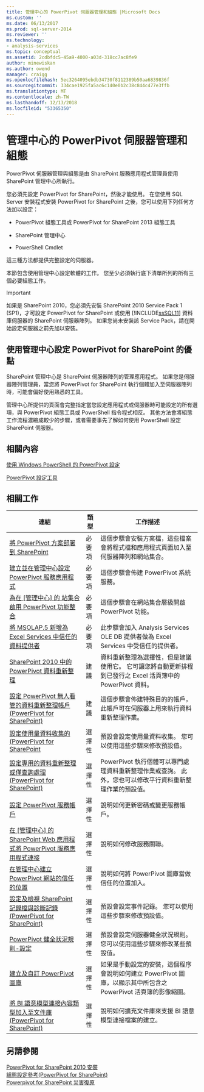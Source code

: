 ```yaml
---
title: 管理中心的 PowerPivot 伺服器管理和組態 |Microsoft Docs
ms.custom: ''
ms.date: 06/13/2017
ms.prod: sql-server-2014
ms.reviewer: ''
ms.technology:
- analysis-services
ms.topic: conceptual
ms.assetid: 2cdbfdc5-45a9-4000-a03d-318cc7ac8fe9
author: minewiskan
ms.author: owend
manager: craigg
ms.openlocfilehash: 5ec3264095ebdb34730f8112389b50aa6839836f
ms.sourcegitcommit: 334cae1925fa5ac6c140e0b2c38c844c477e3ffb
ms.translationtype: MT
ms.contentlocale: zh-TW
ms.lasthandoff: 12/13/2018
ms.locfileid: "53365350"
---
```

# <a name="powerpivot-server-administration-and-configuration-in-central-administration"></a>管理中心的 PowerPivot 伺服器管理和組態
  PowerPivot 伺服器管理與組態是由 SharePoint 服務應用程式管理員使用 SharePoint 管理中心所執行。  
  
 您必須先設定 PowerPivot for SharePoint，然後才能使用。 在您使用 SQL Server 安裝程式安裝 PowerPivot for SharePoint 之後，您可以使用下列任何方法加以設定：  
  
-   PowerPivot 組態工具或 PowerPivot for SharePoint 2013 組態工具  
  
-   SharePoint 管理中心  
  
-   PowerShell Cmdlet  
  
 這三種方法都提供完整設定的伺服器。  
  
 本節包含使用管理中心設定軟體的工作。 您至少必須執行底下清單所列的所有三個必要組態工作。  
  
> [!IMPORTANT]  
>  如果是 SharePoint 2010，您必須先安裝 SharePoint 2010 Service Pack 1 (SP1)，才可設定 PowerPivot for SharePoint 或使用 [!INCLUDE[ssSQL11](../../includes/sssql11-md.md)] 資料庫伺服器的 SharePoint 伺服器陣列。 如果您尚未安裝該 Service Pack，請在開始設定伺服器之前先加以安裝。  
  
## <a name="benefits-of-configuring-powerpivot-for-sharepoint-using-central-administration"></a>使用管理中心設定 PowerPivot for SharePoint 的優點  
 SharePoint 管理中心是 SharePoint 伺服器陣列的管理應用程式。 如果您是伺服器陣列管理員，當您將 PowerPivot for SharePoint 執行個體加入至伺服器陣列時，可能會偏好使用熟悉的工具。  
  
 管理中心所提供的頁面會完整指定當您設定應用程式或伺服器時可能設定的所有選項，與 PowerPivot 組態工具或 PowerShell 指令程式相反。 其他方法會將組態工作流程濃縮成較少的步驟，或者需要事先了解如何使用 PowerShell 設定 SharePoint 伺服器。  
  
## <a name="related-content"></a>相關內容  
 [使用 Windows PowerShell 的 PowerPivot 設定](power-pivot-configuration-using-windows-powershell.md)  
  
 [PowerPivot 設定工具](power-pivot-configuration-tools.md)  
  
## <a name="related-tasks"></a>相關工作  
  
|連結|類型|工作描述|  
|----------|----------|----------------------|  
|[將 PowerPivot 方案部署到 SharePoint](deploy-power-pivot-solutions-to-sharepoint.md)|必要項|這個步驟會安裝方案檔，這些檔案會將程式檔和應用程式頁面加入至伺服器陣列和網站集合。|  
|[建立並在管理中心設定 PowerPivot 服務應用程式](create-and-configure-power-pivot-service-application-in-ca.md)|必要項|這個步驟會佈建 PowerPivot 系統服務。|  
|[為在 [管理中心] 的 站集合啟用 PowerPivot 功能整合](activate-power-pivot-integration-for-site-collections-in-ca.md)|必要項|這個步驟會在網站集合層級開啟 PowerPivot 功能。|  
|[將 MSOLAP.5 新增為 Excel Services 中信任的資料提供者](add-msolap-5-as-a-trusted-data-provider-in-excel-services.md)|必要項|此步驟會加入 Analysis Services OLE DB 提供者做為 Excel Services 中受信任的提供者。|  
|[SharePoint 2010 中的 PowerPivot 資料重新整理](../powerpivot-data-refresh-with-sharepoint-2010.md)|建議|資料重新整理為選擇性，但是建議使用它。 它可讓您將自動更新排程到已發行之 Excel 活頁簿中的 PowerPivot 資料。|  
|[設定 PowerPivot 無人看管的資料重新整理帳戶&#40;PowerPivot for SharePoint&#41;](../configure-unattended-data-refresh-account-powerpivot-sharepoint.md)|建議|這個步驟會佈建特殊目的的帳戶，此帳戶可在伺服器上用來執行資料重新整理作業。|  
|[設定使用量資料收集的&#40;PowerPivot for SharePoint](configure-usage-data-collection-for-power-pivot-for-sharepoint.md)|選擇性|預設會設定使用量資料收集。 您可以使用這些步驟來修改預設值。|  
|[設定專用的資料重新整理或僅查詢處理&#40;PowerPivot for SharePoint&#41;](../configure-dedicated-data-refresh-query-only-processing-powerpivot-sharepoint.md)|選擇性|PowerPivot 執行個體可以專門處理資料重新整理作業或查詢。 此外，您也可以修改平行資料重新整理作業的預設值。|  
|[設定 PowerPivot 服務帳戶](configure-power-pivot-service-accounts.md)|選擇性|說明如何更新密碼或變更服務帳戶。|  
|[在 [管理中心] 的 SharePoint Web 應用程式將 PowerPivot 服務應用程式連接](connect-power-pivot-service-app-to-sharepoint-web-app-in-ca.md)|選擇性|說明如何修改服務關聯。|  
|[在管理中心建立 PowerPivot 網站的信任的位置](create-a-trusted-location-for-power-pivot-sites-in-central-administration.md)|選擇性|說明如何將 PowerPivot 圖庫當做信任的位置加入。|  
|[設定及檢視 SharePoint 記錄檔與診斷記錄&#40;PowerPivot for SharePoint&#41;](configure-and-view-sharepoint-and-diagnostic-logging.md)|選擇性|預設會設定事件記錄。 您可以使用這些步驟來修改預設值。|  
|[PowerPivot 健全狀況規則-設定](configure-power-pivot-health-rules.md)|選擇性|預設會設定伺服器健全狀況規則。 您可以使用這些步驟來修改某些預設值。|  
|[建立及自訂 PowerPivot 圖庫](create-and-customize-power-pivot-gallery.md)|選擇性|如果是手動設定的安裝，這個程序會說明如何建立 PowerPivot 圖庫，以顯示其中所包含之 PowerPivot 活頁簿的影像縮圖。|  
|[將 BI 語意模型連接內容類型加入至文件庫&#40;PowerPivot for SharePoint&#41;](add-bi-semantic-model-connection-content-type-to-library.md)|選擇性|說明如何擴充文件庫來支援 BI 語意模型連接檔案的建立。|  
  
## <a name="see-also"></a>另請參閱  
 [PowerPivot for SharePoint 2010 安裝](../../sql-server/install/powerpivot-for-sharepoint-2010-installation.md)   
 [組態設定參考&#40;PowerPivot for SharePoint&#41;](configuration-setting-reference-power-pivot-for-sharepoint.md)   
 [Powerpivot for SharePoint 災害復原](https://go.microsoft.com/fwlink/p/?LinkId=389570)  
  
  
